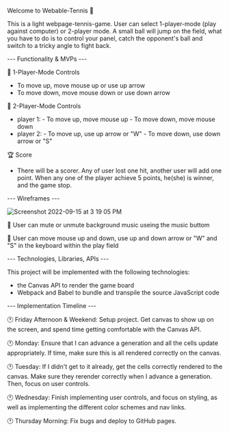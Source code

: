 Welcome to Webable-Tennis 🎾



This is a light webpage-tennis-game. User can select 1-player-mode (play against computer) or 2-player mode. 
A small ball will jump on the field, what you have to do is to control your panel, catch the opponent's ball and switch to a tricky angle to fight back. 




--- Functionality & MVPs ---

🎾 1-Player-Mode Controls
- To move up, move mouse up or use up arrow
- To move down, move mouse down or use down arrow

🎾 2-Player-Mode Controls
- player 1: - To move up, move mouse up
            - To move down, move mouse down
- player 2: - To move up, use up arrow or "W"
            - To move down, use down arrow or "S"
            
🏆 Score
- There will be a scorer. Any of user lost one hit, another user will add one point. When any one of the player achieve 5 points, he(she) is winner, and the game stop. 




--- Wireframes ---

![Screenshot 2022-09-15 at 3 19 05 PM](https://user-images.githubusercontent.com/44556484/190490892-839fef1e-e52a-4487-812c-db09e4cb850a.png)

🎵 User can mute or unmute background music useing the music buttom

👥 User can move mouse up and down, use up and down arrow or "W" and "S" in the keyboard within the play field




--- Technologies, Libraries, APIs ---

This project will be implemented with the following technologies:
- the Canvas API to render the game board 
- Webpack and Babel to bundle and transpile the source JavaScript code




--- Implementation Timeline ---

🕐 Friday Afternoon & Weekend: Setup project. Get canvas to show up on the screen, and spend time getting comfortable with the Canvas API. 

🕐 Monday: Ensure that I can advance a generation and all the cells update appropriately. If time, make sure this is all rendered correctly on the canvas.

🕐 Tuesday: If I didn't get to it already, get the cells correctly rendered to the canvas. Make sure they rerender correctly when I advance a generation. Then, focus on user controls. 

🕐 Wednesday: Finish implementing user controls, and focus on styling, as well as implementing the different color schemes and nav links. 

🕐 Thursday Morning: Fix bugs and deploy to GitHub pages.
